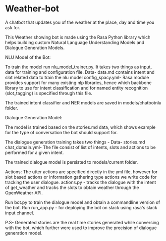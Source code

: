 # Weather-bot
A chatbot that updates you of the weather at the place, day and time you ask for.

This Weather showing bot is made using the Rasa Python library which helps building custom Natural Language Understanding Models and Dialogue Generation Models.

NLU Model of the Bot:
 
To train the model run nlu_model_trainer.py. It takes two things as input, data for training and configuration file.
Data- data.md contains intent and slot related data to train the nlu model 
config_spacy.yml- Rasa module provides support for many existing nlp libraries, hence which backbone library to use for intent classification and for named entity recognition (slot_tagging) is specified through this file.

The trained intent classifier and NER models are saved in models/chatbotnlu folder.

Dialogue Generation Model:

The model is trained based on the stories.md data, which shows example for the type of conversation the bot should support for.

The dialogue generation training takes two things - 
Data- stories.md 
chat_domain.yml- The file consist of list of intents, slots and actions to be performed for a given intent.

The trained dialogue model is persisted to models/current folder.

Actions:
The utter actions are specified directly in the yml file, however for slot based actions or information gathering type actions we write code for tracking the user dialogue.
actions.py - tracks the dialogue with the intent of get_weather and tracks the slots to obtain weather through the OpenWeather API.

Run bot.py to train the dialogue model and obtain a commandline version of the bot.
Run run_app.py - for deploying the bot on slack using rasa's slack input channel.

P.S- Generated stories are the real time stories generated while conversing with the bot, which further were used to improve the precision of dialogue generation model.




